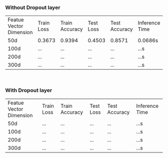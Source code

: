 ### Without Dropout layer
<table>
    <tr>
        <td>Featue Vector Dimension</td>
        <td>Train Loss</td>
        <td>Train Accuracy</td>
        <td>Test Loss</td>
        <td>Test Accuracy</td>
        <td>Inference Time</td>
    </tr>
    <tr>
        <td>50d</td>
        <td>0.3673</td>
        <td>0.9394</td>
        <td>0.4503</td>
        <td>0.8571</td>
        <td>0.0686s</td>
    </tr>    
    </tr>
        <td>100d</td>
        <td>...</td>
        <td>...</td>
        <td>...</td>
        <td>...</td>
        <td>...s</td>
    </tr>
    <tr>
        <td>200d</td>
        <td>...</td>
        <td>...</td>
        <td>...</td>
        <td>...</td>
        <td>...s</td>
    </tr>
    <tr>
        <td>300d</td>
        <td>...</td>
        <td>...</td>
        <td>...</td>
        <td>...</td>
        <td>...s</td>
    </tr>
   
</table>

<br>

### With Dropout layer
<table>
    <tr>
        <td>Featue Vector Dimension</td>
        <td>Train Loss</td>
        <td>Train Accuracy</td>
        <td>Test Loss</td>
        <td>Test Accuracy</td>
        <td>Inference Time</td>
    </tr>
    <tr>
        <td>50d</td>
        <td>...</td>
        <td>...</td>
        <td>...</td>
        <td>...</td>
        <td>...s</td>
    </tr>    
    </tr>
        <td>100d</td>
        <td>...</td>
        <td>...</td>
        <td>...</td>
        <td>...</td>
        <td>...s</td>
    </tr>
    <tr>
        <td>200d</td>
        <td>...</td>
        <td>...</td>
        <td>...</td>
        <td>...</td>
        <td>...s</td>
    </tr>
    <tr>
        <td>300d</td>
        <td>...</td>
        <td>...</td>
        <td>...</td>
        <td>...</td>
        <td>...s</td>
    </tr>
   
</table>